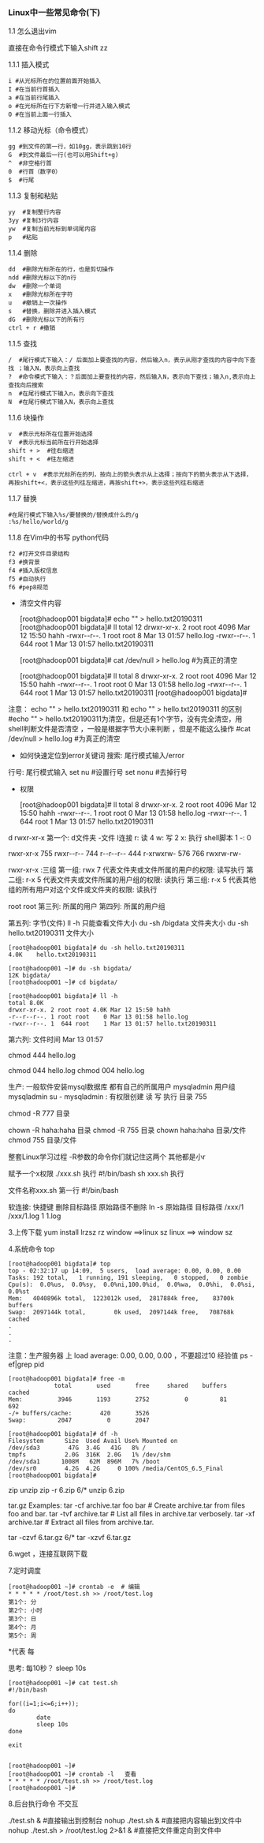 
  

  
### Linux中一些常见命令(下)

1.1 怎么退出vim

直接在命令行模式下输入shift zz

1.1.1 插入模式

    i #从光标所在的位置前面开始插入
    I #在当前行首插入
    a #在当前行尾插入
    o #在光标所在行下方新增一行并进入输入模式
    O #在当前上面一行插入

1.1.2 移动光标（命令模式）

    gg #到文件的第一行，如10gg，表示跳到10行
    G  #到文件最后一行(也可以用Shift+g)
    ^  #非空格行首
    0  #行首（数字0）
    $  #行尾

1.1.3 复制和粘贴

    yy  #复制整行内容
    3yy #复制3行内容
    yw  #复制当前光标到单词尾内容
    p   #粘贴

1.1.4 删除

    dd  #删除光标所在的行，也是剪切操作
    ndd #删除光标以下的n行
    dw  #删除一个单词
    x   #删除光标所在字符
    u   #撤销上一次操作
    s   #替换，删除并进入插入模式
    dG  #删除光标以下的所有行
    ctrl + r #撤销

1.1.5 查找

    /  #尾行模式下输入：/ 后面加上要查找的内容，然后输入n，表示从刚才查找的内容中向下查找 ；输入N，表示向上查找
    ?  #命令模式下输入：？后面加上要查找的内容，然后输入N，表示向下查找；输入n,表示向上查找向后搜索
    n  #在尾行模式下输入n，表示向下查找
    N  #在尾行模式下输入N，表示向上查找

1.1.6 块操作

    v  #表示光标所在位置开始选择
    V  #表示光标当前所在行开始选择
    shift + >  #往右缩进
    shift + <  #往左缩进
    
    ctrl + v  #表示光标所在的列，按向上的箭头表示从上选择；按向下的箭头表示从下选择，再按shift+<，表示这些列往左缩进，再按shift+>，表示这些列往右缩进

1.1.7 替换

    #在尾行模式下输入%s/要替换的/替换成什么的/g
    :%s/hello/world/g

1.1.8 在Vim中的书写 python代码

    f2 #打开文件目录结构
    f3 #换背景
    f4 #插入版权信息
    f5 #自动执行
    f6 #pep8规范



- 清空文件内容


    [root@hadoop001 bigdata]# echo "" > hello.txt20190311  
    [root@hadoop001 bigdata]# ll
    total 12
    drwxr-xr-x. 2 root root 4096 Mar 12 15:50 hahh
    -rwxr--r--. 1 root root    8 Mar 13 01:57 hello.log
    -rwxr--r--. 1  644 root    1 Mar 13 01:57 hello.txt20190311
    
    [root@hadoop001 bigdata]# cat /dev/null > hello.log  #为真正的清空
    
    [root@hadoop001 bigdata]# ll
    total 8
    drwxr-xr-x. 2 root root 4096 Mar 12 15:50 hahh
    -rwxr--r--. 1 root root    0 Mar 13 01:58 hello.log
    -rwxr--r--. 1  644 root    1 Mar 13 01:57 hello.txt20190311
    [root@hadoop001 bigdata]# 
    
    

注意： echo "" > hello.txt20190311  和 echo "" > hello.txt20190311  的区别
      #echo "" > hello.txt20190311为清空，但是还有1个字节，没有完全清空，用shell判断文件是否清空 ，一般是根据字节大小来判断 ，但是不能这么操作
      #cat /dev/null > hello.log  #为真正的清空


- 如何快速定位到error关键词 
搜索: 尾行模式输入/error 

行号:  尾行模式输入
    set nu   #设置行号
    set nonu  #去掉行号

- 权限

    [root@hadoop001 bigdata]# ll
    total 8
    drwxr-xr-x. 2 root root 4096 Mar 12 15:50 hahh
    -rwxr--r--. 1 root root    0 Mar 13 01:58 hello.log
    -rwxr--r--. 1  644 root    1 Mar 13 01:57 hello.txt20190311
    



d rwxr-xr-x
第一个: d文件夹 -文件 l连接
r: 读 4
w: 写 2
x: 执行 shell脚本 1
-: 0

rwxr-xr-x 755
rwxr--r-- 744
r--r--r-- 444
r-xrwxrw- 576
766 rwxrw-rw-

rwxr-xr-x :三组
  第一组: rwx 7 代表文件夹或文件所属的用户的权限: 读写执行
  第二组: r-x 5 代表文件夹或文件所属的用户组的权限: 读执行
  第三组: r-x 5 代表其他组的所有用户对这个文件或文件夹的权限: 读执行

root root
第三列:  所属的用户
第四列:  所属的用户组

第五列: 字节(文件)
ll -h 只能查看文件大小
du -sh /bigdata 文件夹大小
du -sh hello.txt20190311 文件大小

    [root@hadoop001 bigdata]# du -sh hello.txt20190311 
    4.0K	hello.txt20190311
    
    [root@hadoop001 ~]# du -sh bigdata/
    12K	bigdata/
    [root@hadoop001 ~]# cd bigdata/
    
    [root@hadoop001 bigdata]# ll -h
    total 8.0K
    drwxr-xr-x. 2 root root 4.0K Mar 12 15:50 hahh
    -r--r--r--. 1 root root    0 Mar 13 01:58 hello.log
    -rwxr--r--. 1  644 root    1 Mar 13 01:57 hello.txt20190311



第六列: 文件时间
Mar 13 01:57



chmod 444  hello.log



chmod 044  hello.log
chmod 004  hello.log

生产: 
一般软件安装mysql数据库 都有自己的所属用户 mysqladmin  用户组 mysqladmin
su - mysqladmin :  有权限创建 读 写 执行
目录 755

chmod -R 777 目录

chown -R haha:haha 目录
chmod -R 755 目录
chown  haha:haha 目录/文件
chmod  755 目录/文件

整套Linux学习过程 
-R参数的命令你们就记住这两个 其他都是小r

赋予一个x权限
./xxx.sh 执行  #!/bin/bash 
sh xxx.sh 执行 

文件名称xxx.sh  第一行 #!/bin/bash 



软连接: 快捷键 删除目标路径 原始路径不删除
ln -s 原始路径 目标路径
      /xxx/1
      /xxx/1.log
      1
      1.log

3.上传下载
yum install lrzsz
rz window ==>linux
sz  linux ==>  window 
sz 

4.系统命令
top 

    [root@hadoop001 bigdata]# top
    top - 02:32:17 up 14:09,  5 users,  load average: 0.00, 0.00, 0.00
    Tasks: 192 total,   1 running, 191 sleeping,   0 stopped,   0 zombie
    Cpu(s):  0.0%us,  0.0%sy,  0.0%ni,100.0%id,  0.0%wa,  0.0%hi,  0.0%si,  0.0%st
    Mem:   4040896k total,  1223012k used,  2817884k free,    83700k buffers
    Swap:  2097144k total,        0k used,  2097144k free,   708768k cached
    .
    .
    .


注意：生产服务器 上  load average: 0.00, 0.00, 0.00  ，不要超过10 经验值
ps -ef|grep pid

    [root@hadoop001 bigdata]# free -m
                 total       used       free     shared    buffers     cached
    Mem:          3946       1193       2752          0         81        692
    -/+ buffers/cache:        420       3526
    Swap:         2047          0       2047
    
    [root@hadoop001 bigdata]# df -h
    Filesystem      Size  Used Avail Use% Mounted on
    /dev/sda3        47G  3.4G   41G   8% /
    tmpfs           2.0G  316K  2.0G   1% /dev/shm
    /dev/sda1      1008M   62M  896M   7% /boot
    /dev/sr0        4.2G  4.2G     0 100% /media/CentOS_6.5_Final
    [root@hadoop001 bigdata]# 
    


zip unzip
zip -r 6.zip 6/*
unzip 6.zip

tar.gz
Examples:
  tar -cf archive.tar foo bar  # Create archive.tar from files foo and bar.
  tar -tvf archive.tar         # List all files in archive.tar verbosely.
  tar -xf archive.tar          # Extract all files from archive.tar.

tar -czvf 6.tar.gz 6/*
tar -xzvf 6.tar.gz

6.wget  ，连接互联网下载

7.定时调度

    [root@hadoop001 ~]# crontab -e  # 编辑
    * * * * * /root/test.sh >> /root/test.log
    第1个: 分
    第2个: 小时
    第3个: 日
    第4个: 月
    第5个: 周
    

*代表 每

思考: 每10秒？
sleep 10s

    [root@hadoop001 ~]# cat test.sh
    #!/bin/bash
    
    for((i=1;i<=6;i++));
    do
            date
            sleep 10s
    done
    
    exit 
    
    
    [root@hadoop001 ~]# 
    [root@hadoop001 ~]# crontab -l   查看
    * * * * * /root/test.sh >> /root/test.log
    [root@hadoop001 ~]# 



8.后台执行命令 不交互

./test.sh &    #直接输出到控制台
nohup  ./test.sh &   #直接把内容输出到文件中
nohup  ./test.sh > /root/test.log 2>&1  &   #直接把文件重定向到文件中



